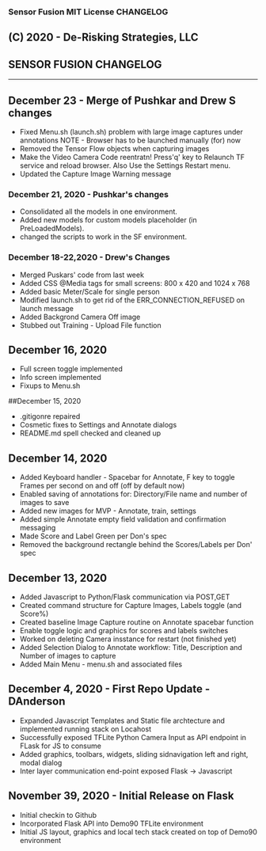 ### Sensor Fusion MIT License	 CHANGELOG  
(C) 2020 - De-Risking Strategies, LLC 
----

## SENSOR FUSION CHANGELOG                     
----
## December 23 - Merge of Pushkar and Drew S changes
- Fixed Menu.sh (launch.sh) problem with large image captures under annotations
  NOTE - Browser has to be launched manually  (for) now
- Removed the Tensor Flow objects when capturing images
- Make the Video Camera Code reentratn! Press'q' key to Relaunch TF service and reload browser.  Also Use the Settings Restart menu.
- Updated the Capture Image Warning message
### December 21, 2020 - Pushkar's changes
- Consolidated all the models in one environment.
- Added new models for custom models placeholder (in PreLoadedModels).
- changed the scripts to work in the SF environment.
### December 18-22,2020 - Drew's Changes
- Merged Puskars' code from last week
- Added CSS @Media tags for small screens: 800 x 420 and 1024 x 768
- Added basic Meter/Scale for single person
- Modified launch.sh to get rid of the ERR_CONNECTION_REFUSED on launch message
- Added Backgrond Camera Off image
- Stubbed out Training - Upload File function 


## December 16, 2020
- Full screen toggle implemented
- Info screen implemented
- Fixups to Menu.sh

##December 15, 2020
- .gitigonre repaired
- Cosmetic fixes to Settings and Annotate dialogs
- README.md spell checked and cleaned up

## December 14, 2020
- Added Keyboard handler - Spacebar for Annotate, F key to toggle Frames per second on and off (off by default now)
- Enabled saving of annotations for: Directory/File name and number of images to save
- Added new images for MVP  - Annotate, train, settings
- Added simple Annotate empty field validation and confirmation messaging
- Made Score and Label Green per Don's spec
- Removed the background rectangle behind the Scores/Labels per Don' spec
 
## December 13, 2020
- Added Javascript to Python/Flask communication via POST,GET
- Created command structure for Capture Images, Labels toggle (and Score%)
- Created baseline Image Capture routine on Annotate spacebar function
- Enable toggle logic and graphics for scores and labels switches
- Worked on deleting Camera insstance for restart (not finished yet)
- Added Selection Dialog to Annotate workflow: Title, Description and Number of images to capture
- Added Main Menu - menu.sh and associated files

## December 4, 2020 - First Repo Update - DAnderson
- Expanded Javascript Templates and Static file archtecture and implemented running stack on Locahost
- Successfully exposed TFLite Python Camera Input as API endpoint in FLask for JS to consume
- Added graphics, toolbars, widgets, sliding sidnavigation left and right, modal dialog
- Inter layer communication end-point exposed Flask -> Javascript

## November 39, 2020 - Initial Release on Flask
- Initial checkin to Github
- Incorporated Flask API into Demo90 TFLite environment
- Initial JS layout, graphics and local tech stack created on top of Demo90 environment

